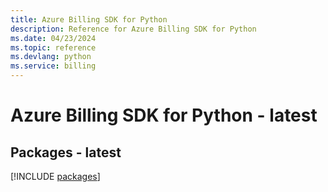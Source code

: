 ```yaml
---
title: Azure Billing SDK for Python
description: Reference for Azure Billing SDK for Python
ms.date: 04/23/2024
ms.topic: reference
ms.devlang: python
ms.service: billing
---
```

# Azure Billing SDK for Python - latest
## Packages - latest
[!INCLUDE [packages](billing-index.md)]